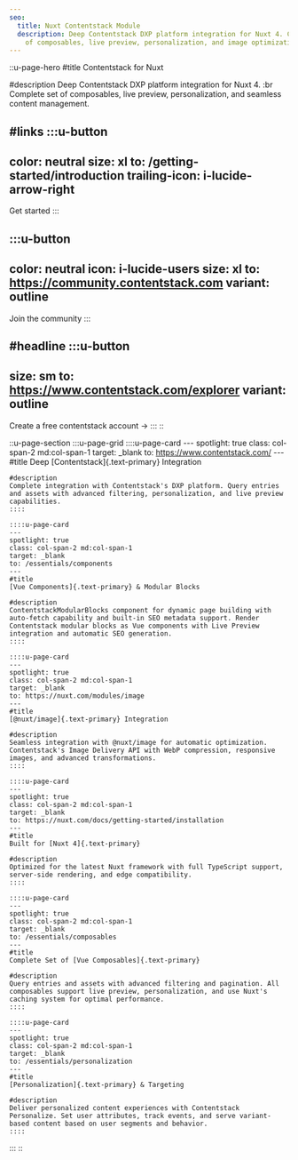 ```yaml
---
seo:
  title: Nuxt Contentstack Module
  description: Deep Contentstack DXP platform integration for Nuxt 4. Complete set
    of composables, live preview, personalization, and image optimization.
---
```


::u-page-hero
#title
Contentstack for Nuxt

#description
Deep Contentstack DXP platform integration for Nuxt 4. :br Complete set of composables, live preview, personalization, and seamless content management.

#links
  :::u-button
  ---
  color: neutral
  size: xl
  to: /getting-started/introduction
  trailing-icon: i-lucide-arrow-right
  ---
  Get started
  :::

  :::u-button
  ---
  color: neutral
  icon: i-lucide-users
  size: xl
  to: https://community.contentstack.com
  variant: outline
  ---
  Join the community
  :::

#headline
  :::u-button
  ---
  size: sm
  to: https://www.contentstack.com/explorer
  variant: outline
  ---
  Create a free contentstack account →
  :::
::

::u-page-section
  :::u-page-grid
    ::::u-page-card
    ---
    spotlight: true
    class: col-span-2 md:col-span-1
    target: _blank
    to: https://www.contentstack.com/
    ---
    #title
    Deep [Contentstack]{.text-primary} Integration
    
    #description
    Complete integration with Contentstack's DXP platform. Query entries and assets with advanced filtering, personalization, and live preview capabilities.
    ::::
  
    ::::u-page-card
    ---
    spotlight: true
    class: col-span-2 md:col-span-1
    target: _blank
    to: /essentials/components
    ---
    #title
    [Vue Components]{.text-primary} & Modular Blocks
    
    #description
    ContentstackModularBlocks component for dynamic page building with auto-fetch capability and built-in SEO metadata support. Render Contentstack modular blocks as Vue components with Live Preview integration and automatic SEO generation.
    ::::
  
    ::::u-page-card
    ---
    spotlight: true
    class: col-span-2 md:col-span-1
    target: _blank
    to: https://nuxt.com/modules/image
    ---
    #title
    [@nuxt/image]{.text-primary} Integration
    
    #description
    Seamless integration with @nuxt/image for automatic optimization. Contentstack's Image Delivery API with WebP compression, responsive images, and advanced transformations.
    ::::
  
    ::::u-page-card
    ---
    spotlight: true
    class: col-span-2 md:col-span-1
    target: _blank
    to: https://nuxt.com/docs/getting-started/installation
    ---
    #title
    Built for [Nuxt 4]{.text-primary}
    
    #description
    Optimized for the latest Nuxt framework with full TypeScript support, server-side rendering, and edge compatibility.
    ::::
  
    ::::u-page-card
    ---
    spotlight: true
    class: col-span-2 md:col-span-1
    target: _blank
    to: /essentials/composables
    ---
    #title
    Complete Set of [Vue Composables]{.text-primary}
    
    #description
    Query entries and assets with advanced filtering and pagination. All composables support live preview, personalization, and use Nuxt's caching system for optimal performance.
    ::::
  
    ::::u-page-card
    ---
    spotlight: true
    class: col-span-2 md:col-span-1
    target: _blank
    to: /essentials/personalization
    ---
    #title
    [Personalization]{.text-primary} & Targeting
    
    #description
    Deliver personalized content experiences with Contentstack Personalize. Set user attributes, track events, and serve variant-based content based on user segments and behavior.
    ::::
  :::
::
